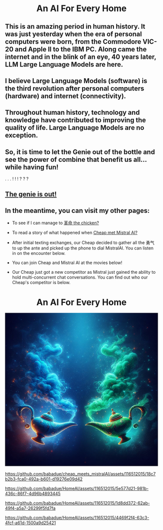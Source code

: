 # <div align="center">An AI For Every Home</div>



## This is an amazing period in human history.  It was just yesterday when the era of personal computers were born, from the Commodore VIC-20 and Apple II to the IBM PC.  Along came the internet and in the blink of an eye, 40 years later, LLM Large Language Models are here.  

## I believe Large Language Models (software) is the third revolution after personal computers (hardware) and internet (connectivity).

## Throughout human history, technology and knowledge have contributed to improving the quality of life.  Large Language Models are no exception. 


## So, it is time to let the Genie out of the bottle and see the power of combine that benefit us all... while having fun!

. . . ! ! ! ? ? ? 

## [The genie is out!](https://www.kickstarter.com/projects/babadue/a-private-customizable-ai-for-every-home)

## In the meantime, you can visit my other pages:

* To see if I can manage to [革命 the chicken?](https://github.com/babadue/AI-Translator-Grammar/blob/main/The_Chicken.md)

* To read a story of what happened when [Cheap met Mistral AI?](https://github.com/babadue/cheap_meets_mistralAI)

* After initial texting exchanges, our Cheap decided to gather all the 勇气 to up the ante and picked up the phone to dial MistralAI. You can listen in on the encounter below.

* You can join Cheap and Mistral AI at the movies below!

* Our Cheap just got a new competitor as Mistral just gained the ability to hold multi-concurrent chat conversations.  You can find out who our Cheap's competitor is below.


# <div align="center">An AI For Every Home</div>

![alt text](two_genie_bottles-1.jpg)

https://github.com/babadue/cheap_meets_mistralAI/assets/116512015/18c7b2b3-fca0-492a-b601-d19276e09d42


https://github.com/babadue/HomeAI/assets/116512015/5e577d21-981b-436c-86f7-4d96b4893445


https://github.com/babadue/HomeAI/assets/116512015/1d8dd372-62ab-49f4-a5a7-26299f5fd7fa


https://github.com/babadue/HomeAI/assets/116512015/4469f2f4-63c3-4fcf-a61d-1500a9d25421

